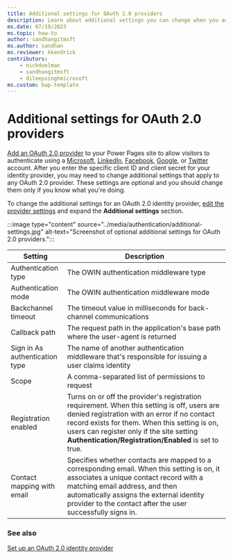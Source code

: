 ```yaml
---
title: Additional settings for OAuth 2.0 providers
description: Learn about additional settings you can change when you add an OAuth 2.0 provider to sites you create with Microsoft Power Pages.
ms.date: 07/19/2023
ms.topic: how-to
author: sandhangitmsft
ms.author: sandhan
ms.reviewer: kkendrick
contributors:
    - nickdoelman
    - sandhangitmsft
    - dileepsinghmicrosoft
ms.custom: bap-template
---
```


# Additional settings for OAuth 2.0 providers

[Add an OAuth 2.0 provider](oauth2-provider.md) to your Power Pages site to allow visitors to authenticate using a [Microsoft](oauth2-microsoft.md), [LinkedIn](oauth2-linkedin.md), [Facebook](oauth2-facebook.md), [Google](oauth2-google.md), or [Twitter](oauth2-twitter.md) account. After you enter the specific client ID and client secret for your identity provider, you may need to change additional settings that apply to any OAuth 2.0 provider. These settings are optional and you should change them only if you know what you're doing.

To change the additional settings for an OAuth 2.0 identity provider, [edit the provider settings](configure-site.md#edit-an-identity-provider) and expand the **Additional settings** section.

:::image type="content" source="../media/authentication/additional-settings.jpg" alt-text="Screenshot of optional additional settings for OAuth 2.0 providers.":::
<!-- EDITOR'S NOTE: The descriptions in the following table are taken directly from the tooltips in the UI and aren't helpful at all. I tried to find some documentation to describe them for laypeople, but it was taking me too long. Please describe these settings in a way that makers/citizen devs can understand. Thanks! -->
| Setting | Description |
|---------|---------|
| Authentication type | The OWIN authentication middleware type |
| Authentication mode | The OWIN authentication middleware mode |
| Backchannel timeout | The timeout value in milliseconds for back-channel communications |
| Callback path | The request path in the application's base path where the user-agent is returned |
| Sign in As authentication type | The name of another authentication middleware that's responsible for issuing a user claims identity |
| Scope | A comma-separated list of permissions to request |
| Registration enabled | Turns on or off the provider's registration requirement. When this setting is off, users are denied registration with an error if no contact record exists for them. When this setting is on, users can register only if the site setting **Authentication/Registration/Enabled** is set to true. |
| Contact mapping with email | Specifies whether contacts are mapped to a corresponding email. When this setting is on, it associates a unique contact record with a matching email address, and then automatically assigns the external identity provider to the contact after the user successfully signs in. |

### See also

[Set up an OAuth 2.0 identity provider](oauth2-provider.md)
